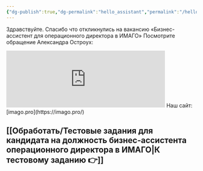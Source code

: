 ```yaml
---
{"dg-publish":true,"dg-permalink":"hello_assistant","permalink":"/hello_assistant/"}
---
```




Здравствуйте.
Спасибо что откликнулись на вакансию «Бизнес-ассистент для операционного директора в ИМАГО»
Посмотрите обращение Александра Остроух:

<iframe width="420" src="https://rutube.ru/play/embed/3f47ff5f3641adc46c2017a3bcb46583/?p=9DtXyJVUFjGxFdD61JDzXw" frameBorder="0" allow="clipboard-write; autoplay" webkitAllowFullScreen mozallowfullscreen allowFullScreen></iframe>
Наш сайт: [imago.pro](https://imago.pro/)


## [[Обработать/Тестовые задания для кандидата на должность бизнес-ассистента операционного директора в ИМАГО\|К тестовому заданию 👉]]